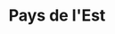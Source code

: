 ---
published: true
title: 'Pays de l''Est'
collection: ouiedire
release_date: '2005-06-01 00:00:00'
image:
    user/pages/01.Emissions/ouiedire-4/ouiedire_ouiedire-4_cover-1.png: { name: ouiedire_ouiedire-4_cover-1.png, type: image/png, size: 103991, path: user/pages/01.Emissions/ouiedire-4/ouiedire_ouiedire-4_cover-1.png }
number: '4'
slug: ouiedire-4
taxonomy:
    dj: 'Bozoo & Valkiri'
    artist: {  }
playlists:
    - { title: null, tracks: {  } }

---